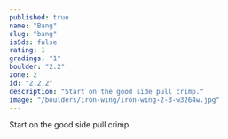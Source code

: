 ```yaml
---
published: true
name: "Bang"
slug: "bang"
isSds: false
rating: 1
gradings: "1"
boulder: "2.2"
zone: 2
id: "2.2.2"
description: "Start on the good side pull crimp."
image: "/boulders/iron-wing/iron-wing-2-3-w3264w.jpg"
---
```


Start on the good side pull crimp.
